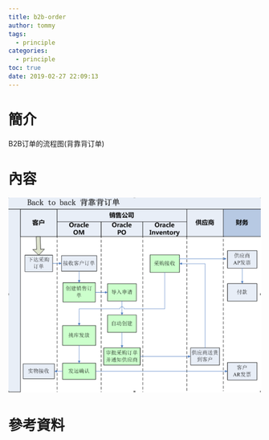 ```yaml
---
title: b2b-order
author: tommy
tags:
  - principle
categories:
  - principle
toc: true
date: 2019-02-27 22:09:13
---
```


# 簡介

B2B订单的流程图(背靠背订单)

<!--more-->
# 內容

![b2b](../images/20190227221127.png)
# 參考資料


